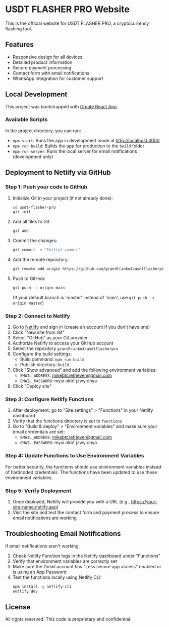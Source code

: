# USDT FLASHER PRO Website

This is the official website for USDT FLASHER PRO, a cryptocurrency flashing tool.

## Features

- Responsive design for all devices
- Detailed product information
- Secure payment processing
- Contact form with email notifications
- WhatsApp integration for customer support

## Local Development

This project was bootstrapped with [Create React App](https://github.com/facebook/create-react-app).

### Available Scripts

In the project directory, you can run:

- `npm start`: Runs the app in development mode at [http://localhost:3000](http://localhost:3000)
- `npm run build`: Builds the app for production to the `build` folder
- `npm run server`: Runs the local server for email notifications (development only)

## Deployment to Netlify via GitHub

### Step 1: Push your code to GitHub

1. Initialize Git in your project (if not already done):
   ```bash
   cd usdt-flasher-pro
   git init
   ```

2. Add all files to Git:
   ```bash
   git add .
   ```

3. Commit the changes:
   ```bash
   git commit -m "Initial commit"
   ```

4. Add the remote repository:
   ```bash
   git remote add origin https://github.com/grandfranko4/usdtflasherpro.git
   ```

5. Push to GitHub:
   ```bash
   git push -u origin main
   ```
   (If your default branch is 'master' instead of 'main', use `git push -u origin master`)

### Step 2: Connect to Netlify

1. Go to [Netlify](https://app.netlify.com/) and sign in (create an account if you don't have one)
2. Click "New site from Git"
3. Select "GitHub" as your Git provider
4. Authorize Netlify to access your GitHub account
5. Select the repository `grandfranko4/usdtflasherpro`
6. Configure the build settings:
   - Build command: `npm run build`
   - Publish directory: `build`
7. Click "Show advanced" and add the following environment variables:
   - `EMAIL_ADDRESS`: mikebtcretriever@gmail.com
   - `EMAIL_PASSWORD`: mysi okbf jzwy ohya
8. Click "Deploy site"

### Step 3: Configure Netlify Functions

1. After deployment, go to "Site settings" > "Functions" in your Netlify dashboard
2. Verify that the functions directory is set to `functions`
3. Go to "Build & deploy" > "Environment variables" and make sure your email credentials are set:
   - `EMAIL_ADDRESS`: mikebtcretriever@gmail.com
   - `EMAIL_PASSWORD`: mysi okbf jzwy ohya

### Step 4: Update Functions to Use Environment Variables

For better security, the functions should use environment variables instead of hardcoded credentials. The functions have been updated to use these environment variables.

### Step 5: Verify Deployment

1. Once deployed, Netlify will provide you with a URL (e.g., https://your-site-name.netlify.app)
2. Visit the site and test the contact form and payment process to ensure email notifications are working

## Troubleshooting Email Notifications

If email notifications aren't working:

1. Check Netlify Function logs in the Netlify dashboard under "Functions"
2. Verify that environment variables are correctly set
3. Make sure the Gmail account has "Less secure app access" enabled or is using an App Password
4. Test the functions locally using Netlify CLI:
   ```bash
   npm install -g netlify-cli
   netlify dev
   ```

## License

All rights reserved. This code is proprietary and confidential.
